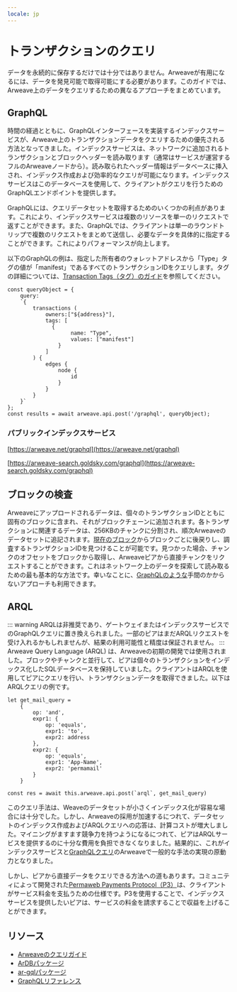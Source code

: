 ```yaml
---
locale: jp
---
```

# トランザクションのクエリ
データを永続的に保存するだけでは十分ではありません。Arweaveが有用になるには、データを発見可能で取得可能にする必要があります。このガイドでは、Arweave上のデータをクエリするための異なるアプローチをまとめています。

## GraphQL
時間の経過とともに、GraphQLインターフェースを実装するインデックスサービスが、Arweave上のトランザクションデータをクエリするための優先される方法となってきました。インデックスサービスは、ネットワークに追加されるトランザクションとブロックヘッダーを読み取ります（通常はサービスが運営するフルのArweaveノードから）。読み取られたヘッダー情報はデータベースに挿入され、インデックス作成および効率的なクエリが可能になります。インデックスサービスはこのデータベースを使用して、クライアントがクエリを行うためのGraphQLエンドポイントを提供します。

GraphQLには、クエリデータセットを取得するためのいくつかの利点があります。これにより、インデックスサービスは複数のリソースを単一のリクエストで返すことができます。また、GraphQLでは、クライアントは単一のラウンドトリップで複数のリクエストをまとめて送信し、必要なデータを具体的に指定することができます。これによりパフォーマンスが向上します。

以下のGraphQLの例は、指定した所有者のウォレットアドレスから「Type」タグの値が「manifest」であるすべてのトランザクションIDをクエリします。タグの詳細については、[Transaction Tags（タグ）のガイド](tags.md)を参照してください。

```js:no-line-numbers
const queryObject = {
	query:
	`{
		transactions (
			owners:["${address}"],
			tags: [
			  {
					name: "Type",
					values: ["manifest"]
				}
			]
		) {
			edges {
				node {
					id
				}
			}
		}
	}`
};
const results = await arweave.api.post('/graphql', queryObject);
```

### パブリックインデックスサービス
[https://arweave.net/graphql](https://arweave.net/graphql)

[https://arweave-search.goldsky.com/graphql](https://arweave-search.goldsky.com/graphql)

## ブロックの検査
Arweaveにアップロードされるデータは、個々のトランザクションIDとともに固有のブロックに含まれ、それがブロックチェーンに追加されます。各トランザクションに関連するデータは、256KBのチャンクに分割され、順次Arweaveのデータセットに追記されます。[現在のブロック](https://arweave.net/block/current)からブロックごとに後戻りし、調査するトランザクションIDを見つけることが可能です。見つかった場合、チャンクのオフセットをブロックから取得し、Arweaveピアから直接チャンクをリクエストすることができます。これはネットワーク上のデータを探索して読み取るための最も基本的な方法です。幸いなことに、[GraphQLのような](#graphql)手間のかからないアプローチも利用できます。

## ARQL
::: warning
ARQLは非推奨であり、ゲートウェイまたはインデックスサービスでのGraphQLクエリに置き換えられました。一部のピアはまだARQLリクエストを受け入れるかもしれませんが、結果の利用可能性と精度は保証されません。
:::
Arweave Query Language (ARQL) は、Arweaveの初期の開発では使用されました。ブロックやチャンクと並行して、ピアは個々のトランザクションをインデックス化したSQLデータベースを保持していました。クライアントはARQLを使用してピアにクエリを行い、トランザクションデータを取得できました。以下はARQLクエリの例です。

```js:no-line-numbers
let get_mail_query =
	{
		op: 'and',
		expr1: {
			op: 'equals',
			expr1: 'to',
			expr2: address
		},
		expr2: {
			op: 'equals',
			expr1: 'App-Name',
			expr2: 'permamail'
		}
	}

const res = await this.arweave.api.post(`arql`, get_mail_query)
```
このクエリ手法は、Weaveのデータセットが小さくインデックス化が容易な場合には十分でした。しかし、Arweaveの採用が加速するにつれて、データセットのインデックス作成およびARQLクエリへの応答は、計算コストが増大しました。マイニングがますます競争力を持つようになるにつれて、ピアはARQLサービスを提供するのに十分な費用を負担できなくなりました。結果的に、これがインデックスサービスと[GraphQLクエリ](#graphql)のArweaveで一般的な手法の実現の原動力となりました。

しかし、ピアから直接データをクエリできる方法への道もあります。コミュニティによって開発された[Permaweb Payments Protocol（P3）](https://arweave.net/UoDCeYYmamvnc0mrElUxr5rMKUYRaujo9nmci206WjQ)は、クライアントがサービス料金を支払うための仕様です。P3を使用することで、インデックスサービスを提供したいピアは、サービスの料金を請求することで収益を上げることができます。

## リソース
* [Arweaveのクエリガイド](../guides/querying-arweave/queryingArweave.md)
* [ArDBパッケージ](../guides/querying-arweave/ardb.md)
* [ar-gqlパッケージ](../guides/querying-arweave/ar-gql.md)
* [GraphQLリファレンス](../references/gql.md)